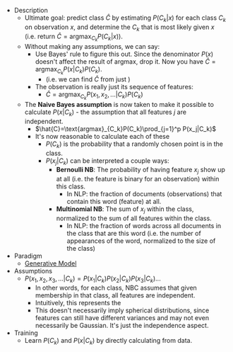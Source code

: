 - Description
	- Ultimate goal: predict class $\hat{C}$ by estimating $P(C_k|x)$ for each class $C_k$ on observation $x$, and determine the $C_k$ that is most likely given $x$ (i.e. return $\hat{C}=\text{argmax}_{C_k}P(C_k|x)$).
	- Without making any assumptions, we can say:
		- Use Bayes' rule to figure this out. Since the denominator $P(x)$ doesn't affect the result of argmax, drop it. Now you have $\hat{C}=\text{argmax}_{C_k}P(x|C_k)P(C_k)$.
			- (i.e. we can find $\hat{C}$ from just )
		- The observation is really just its sequence of features:
			- $\hat{C}=\text{argmax}_{C_k}P(x_1,x_2,...|C_k)P(C_k)$
	- The **Naive Bayes assumption** is now taken to make it possible to calculate $P(x|C_k)$ - the assumption that all features $j$ are independent.
		- $\hat{C}=\text{argmax}_{C_k}P(C_k)\prod_{j=1}^p P(x_j|C_k)$
		- It's now reasonable to calculate each of these
			- $P(C_k)$ is the probability that a randomly chosen point is in the class.
			- $P(x_j|C_k)$ can be interpreted a couple ways:
				- **Bernoulli NB**: The probability of having feature $x_j$ show up at all (i.e. the feature is binary for an observation) within this class.
					- In NLP: the fraction of documents (observations) that contain this word (feature) at all.
				- **Multinomial NB**: The sum of $x_j$ within the class, normalized to the sum of all features within the class. 
					- In NLP: the fraction of words across all documents in the class that are this word (i.e. the number of appearances of the word, normalized to the size of the class)
- Paradigm
	- [Generative Model](Algorithms/Models/Supervised/Classification%20Paradigms/Generative%20Model.md)
- Assumptions
	- $P(x_1, x_2, x_3,... | C_k) = P(x_1| C_k)P(x_2| C_k)P(x_3| C_k)...$
		- In other words, for each class, NBC assumes that given membership in that class, all features are independent.
		- Intuitively, this represents the 
		- This doesn't necessarily imply spherical distributions, since features can still have different variances and may not even necessarily be Gaussian. It's just the independence aspect.
- Training
	- Learn $P(C_k)$ and $P(x|C_k)$ by directly calculating from data.